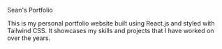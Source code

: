 Sean's Portfolio

This is my personal portfolio website built using React.js and styled with Tailwind CSS. It showcases my skills and projects that I have worked on over the years.
